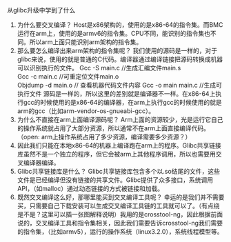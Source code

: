 从glibc升级中学到了什么
1.	为什么要交叉编译？
Host是x86架构的，使用的是x86-64的指令集。而BMC运行在arm上，使用的是armv6的指令集。CPU不同，能识别的指令集也不同。所以arm上面只能识别arm架构的指令集。
2.	那么要怎么编译出来arm架构的指令集呢？
我们使用的源码是一样的，对于glibc来说，使用的就是普通的C代码。编译器通过编译链接把源码转换成机器可以识别执行的文件。
Gcc -S main.c //生成汇编文件main.s  
Gcc -c main.c //可重定位文件main.o  
Objdump -d main.o // 查看机器代码文件内容
Gcc -o main main.c //生成可执行文件
源码是一样的，所以这里的差别就是编译器不一样。在x86-64上执行gcc的时候使用的是x86-64的编译器，在arm上执行gcc的时候使用的就是arm的gcc（比如arm-vendor-os-gnueabi-gcc）。
3.	为什么不直接在arm上面编译源码呢？
Arm上面的资源较少，光是运行它自己的操作系统就占用了大部分资源，所以通常不在arm上面直接编译代码。（open: arm上操作系统占用了多少资源，编译需要多少资源？）
4.	因此我们只能在本地x86-64的机器上编译跑在arm上的程序。Glibc共享链接库虽然不是一个独立的程序，但它会被arm上其他程序调用，所以也需要用交叉编译器编译。
5.	Glibc共享链接库是什么？
Glibc共享链接库包含多个以.so结尾的文件，这些文件是已经编译但没有链接的共享文件。Glibc提供了众多接口，系统调用API，（如malloc）通过动态链接的方式被链接和加载。
6.	既然交叉编译这么好，那哪里能买到交叉编译工具呢？
幸运的是我们并不需要买，只需要自己下载安装可以生成交叉编译工具链的工具就可以了。（有点绕是不是？这里可以插一张图解释说明）我用的是crosstool-ng，因此根据前面说的，交叉编译工具和指令集相关，因此我们需要告诉crosstool-ng我们需要的指令集，（比如armv5），运行的操作系统（linux3.2.0），系统线程模型等。
